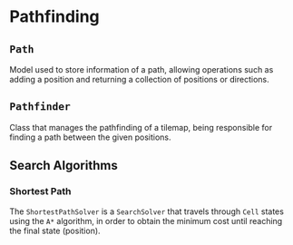 # Pathfinding

## `Path`

Model used to store information of a path, allowing operations such as adding a position and returning a collection of positions or directions.

## `Pathfinder`

Class that manages the pathfinding of a tilemap, being responsible for finding a path between the given positions.

## Search Algorithms

### Shortest Path

The `ShortestPathSolver` is a `SearchSolver` that travels through `Cell` states using the `A*` algorithm, in order to obtain the minimum cost until reaching the final state (position).